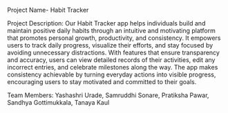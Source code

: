 Project Name- Habit Tracker

Project Description: Our Habit Tracker app helps individuals build and maintain positive daily habits through an intuitive and motivating platform that promotes personal growth, productivity, and consistency. It empowers users to track daily progress, visualize their efforts, and stay focused by avoiding unnecessary distractions. With features that ensure transparency and accuracy, users can view detailed records of their activities, edit any incorrect entries, and celebrate milestones along the way. The app makes consistency achievable by turning everyday actions into visible progress, encouraging users to stay motivated and committed to their goals.

Team Members: Yashashri Urade,
Samruddhi Sonare,
Pratiksha Pawar,
Sandhya Gottimukkala,
Tanaya Kaul
